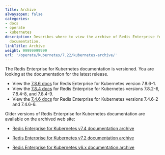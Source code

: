 ```yaml
---
Title: Archive
alwaysopen: false
categories:
- docs
- operate
- kubernetes
description: Describes where to view the archive of Redis Enterprise for Kubernetes
  documentation.
linkTitle: Archive
weight: 99999999999
url: '/operate/kubernetes/7.22/kubernetes-archive/'
---
```


The Redis Enterprise for Kubernetes documentation is versioned. You are looking at the documentation for the latest release.

- View the [7.8.6 docs](https://redis.io/docs/latest/operate/kubernetes/7.8.6/) for Redis Enterprise for Kubernetes version 7.8.6-1.
- View the [7.8.4 docs](https://redis.io/docs/latest/operate/kubernetes/7.8.4/) for Redis Enterprise for Kubernetes versions 7.8.2-6, 7.8.4-8, and 7.8.4-9.
- View the [7.4.6 docs](https://redis.io/docs/latest/operate/kubernetes/7.4.6/) for Redis Enterprise for Kubernetes versions 7.4.6-2 and 7.4.6-6.

Older versions of Redis Enterprise for Kubernetes documentation are available on the archived web site:

- [Redis Enterprise for Kubernetes v7.4 documentation archive](https://docs.redis.com/7.4/kubernetes/) 

- [Redis Enterprise for Kubernetes v7.2 documentation archive](https://docs.redis.com/7.2/kubernetes/)  

- [Redis Enterprise for Kubernetes v6.x documentation archive](https://docs.redis.com/6.4/kubernetes/)
